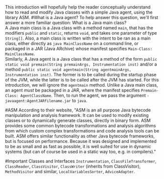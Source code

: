 This introduction will hopefully help the reader conceptually understand how to read and modify Java classes
with a simple Java agent, using the library ASM. 
#What is a Java agent?
To help answer this question, we'll first answer a more familiar question: What is a Java main class? <br> 
A Java main class is a Java class with a method named `main`, that has the modifiers `public` and `static`, returns 
`void`, and takes one parameter of type `String[]`. Also, a main class is written with the intent to be ran as a main 
class, either directly as `java MainClassName` on a command line, or packaged in a JAR (Java ARchive) whose manifest
specifies `Main-Class: MainClassName`. <br>
Similarly, A Java agent is a Java class that has a method of the form 
`public static void premain(String premainArgs, Instrumentation inst)` and/or a method 
`public static void agentmain(String agentmainArgs, Instrumentation inst)`. The former is to be called during the 
startup phase of the JVM, while the latter is to be called after the JVM has started. For this introduction, we will 
ignore the `agentmain` method. Unlike a Java main class, an agent _must_ be packaged in a JAR, where the manifest
specifies `Premain-Class: AgentClassName`. Then, to run the agent, we pass the argument 
`-javaagent:AgentJARfilename.jar` to `java`.

#ASM
According to their website, "ASM is an all purpose Java bytecode manipulation and analysis framework. It can be used to
 modify existing classes or to dynamically generate classes, directly in binary form. ASM provides some common bytecode
  transformations and analysis algorithms from which custom complex transformations and code analysis tools can be 
  built. ASM offers similar functionality as other Java bytecode frameworks, but is focused on performance.
  Because it was designed and implemented to be as small and as fast as possible, it is well suited for use in dynamic 
  systems (but can of course be used in a static way too, e.g. in compilers)."
  
#Important Classes and Interfaces
`Instrumentation`, `ClassFileTransformer`, `ClassReader`, `ClassVisitor`, `ClassWriter` (inherits from ClassVisitor), `MethodVisitor` and 
similar, `LocalVariablesSorter`, `AdviceAdapter`.